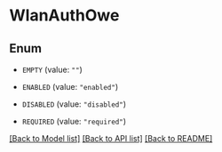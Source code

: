 # WlanAuthOwe

## Enum


* `EMPTY` (value: `""`)

* `ENABLED` (value: `"enabled"`)

* `DISABLED` (value: `"disabled"`)

* `REQUIRED` (value: `"required"`)


[[Back to Model list]](../README.md#documentation-for-models) [[Back to API list]](../README.md#documentation-for-api-endpoints) [[Back to README]](../README.md)



